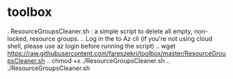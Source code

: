 # toolbox
. ResourceGroupsCleaner.sh : a simple script to delete all empty, non-locked, resource groups.
.. Log in the to  Az cli (if you're not using cloud shell, please use az login before running the script)
.. wget https://raw.githubusercontent.com/fareszekri/toolbox/master/ResourceGroupsCleaner.sh
.. chmod +x ./ResourceGroupsCleaner.sh
.. ./ResourceGroupsCleaner.sh

